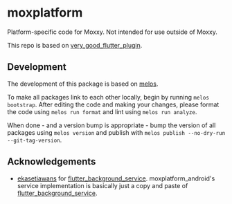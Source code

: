 # moxplatform

Platform-specific code for Moxxy. Not intended for use outside of Moxxy.

This repo is based on [very_good_flutter_plugin](https://github.com/VeryGoodOpenSource/very_good_flutter_plugin).

## Development

The development of this package is based on [melos](https://pub.dev/packages/melos).

To make all packages link to each other locally, begin by running `melos bootstrap`. After editing
the code and making your changes, please format the code using `melos run format` and lint using `melos run analyze`.

When done - and a version bump is appropriate - bump the version of all packages using `melos version` and
publish with `melos publish --no-dry-run --git-tag-version`.

## Acknowledgements

- [ekasetiawans](https://github.com/ekasetiawans) for [flutter_background_service](https://github.com/ekasetiawans/flutter_background_service). moxplatform_android's service implementation is basically just a copy and paste of [flutter_background_service](https://github.com/ekasetiawans/flutter_background_service).
